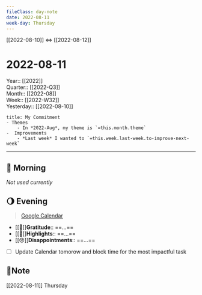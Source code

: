 ```yaml
---
fileClass: day-note  
date: 2022-08-11
week-day: Thursday
---
```


[[2022-08-10]]  <=> [[2022-08-12]]  

# 2022-08-11

Year:: [[2022]]  
Quarter:: [[2022-Q3]]  
Month:: [[2022-08]]  
Week:: [[2022-W32]]  
Yesterday:: [[2022-08-10]]  

```ad-info
title: My Commitment
- Themes
	- In *2022-Aug*, my theme is `=this.month.theme`  
-  Improvements  
	- *Last week* I wanted to `=this.week.last-week.to-improve-next-week`  
```

---
## 🌅 Morning
*Not used currently* 

## 🌖 Evening
> [Google Calendar](https://calendar.google.com/calendar/u/0/r)
- [[💖]]**Gratitude**::  ==...==  
- [[🔆]]**Highlights**::  ==...==  
- [[😞]]**Disappointments**::  ==...==  
- [ ] Update Calendar tomorow and block time for the most impactful task

## 📝Note
[[2022-08-11]]  Thursday
  